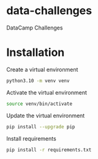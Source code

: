 # data-challenges

DataCamp Challenges

# Installation

Create a virtual environment

```bash
python3.10 -m venv venv
```

Activate the virtual environment

```bash
source venv/bin/activate
```

Update the virtual environment

```bash
pip install --upgrade pip
```

Install requirements

```bash
pip install -r requirements.txt
```